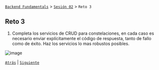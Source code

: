 [`Backend Fundamentals`](../../README.md) > [`Sesión 02`](../README.md) > `Reto 3`
	
## Reto 3

1. Completa los servicios de CRUD para constelaciones, en cada caso es necesario enviar explícitamente el código de respuesta, tanto de fallo como de éxito. Haz los servicios lo mas robustos posibles.





![image](https://antonioperez.pro/wp-content/uploads/2017/12/crud-rails-1.png)

[`Atrás`](../Ejemplo-03) | [`Siguiente`](../README.md)
